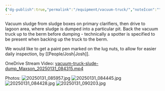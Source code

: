 ```yaml
---
{"dg-publish":true,"permalink":"/equipment/vacuum-truck/","noteIcon":"","created":"2025-05-20T10:31:33.901-05:00"}
---
```


Vacuum sludge from sludge boxes on primary clarifiers, then drive to lagoon area, where sludge is dumped into a particular pit. Back the vacuum truck up to the berm before dumping - technically a spotter is specified to be present when backing up the truck to the berm.

We would like to get a paint pen marked on the lug nuts, to allow for easier daily inspection, by [[People/Josh\|Josh]].

OneDrive Stream Video: 
[vacuum-truck-slude-dump_Maxson_20250131_084315.mp4](https://memphistngov-my.sharepoint.com/:v:/r/personal/george_bennett_memphistn_gov/Documents/Pictures/vacuum-truck-slude-dump_Maxson_20250131_084315.mp4?csf=1&web=1&nav=eyJyZWZlcnJhbEluZm8iOnsicmVmZXJyYWxBcHAiOiJPbmVEcml2ZUZvckJ1c2luZXNzIiwicmVmZXJyYWxBcHBQbGF0Zm9ybSI6IldlYiIsInJlZmVycmFsTW9kZSI6InZpZXciLCJyZWZlcnJhbFZpZXciOiJNeUZpbGVzTGlua0NvcHkifX0&e=AwF6Xx)

Photos:
![20250131_085957.jpg](/img/user/20250131_085957.jpg)
![20250131_084445.jpg](/img/user/20250131_084445.jpg)
![20250131_084428.jpg](/img/user/20250131_084428.jpg)
![20250131_090203.jpg](/img/user/20250131_090203.jpg)
